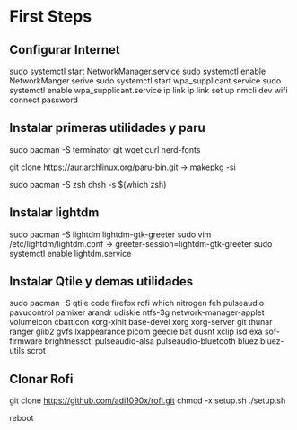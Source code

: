# First Steps

## Configurar Internet
sudo systemctl start NetworkManager.service
sudo systemctl enable NetworkManger.serive
sudo systemctl start wpa_supplicant.service
sudo systemctl enable wpa_supplicant.service
ip link
ip link set <tarjeta> up
nmcli dev wifi connect <RED> password <PASS>

## Instalar primeras utilidades y paru
sudo pacman -S terminator git wget curl nerd-fonts

git clone https://aur.archlinux.org/paru-bin.git -> makepkg -si

sudo pacman -S zsh
chsh -s $(which zsh)

## Instalar lightdm
sudo pacman -S lightdm lightdm-gtk-greeter
sudo vim /etc/lightdm/lightdm.conf -> greeter-session=lightdm-gtk-greeter
sudo systemctl enable lightdm.service

## Instalar Qtile y demas utilidades
sudo pacman -S qtile code firefox rofi which nitrogen feh pulseaudio pavucontrol
pamixer arandr udiskie ntfs-3g network-manager-applet volumeicon cbatticon xorg-xinit
base-devel xorg xorg-server git thunar ranger glib2 gvfs lxappearance picom geeqie
bat dusnt xclip lsd exa sof-firmware brightnessctl pulseaudio-alsa pulseaudio-bluetooth
bluez bluez-utils scrot

## Clonar Rofi
git clone https://github.com/adi1090x/rofi.git
chmod -x setup.sh
./setup.sh

reboot
